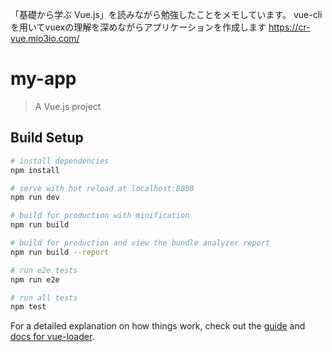 「基礎から学ぶ Vue.js」を読みながら勉強したことをメモしています。
vue-cliを用いてvuexの理解を深めながらアプリケーションを作成します
https://cr-vue.mio3io.com/



# my-app

> A Vue.js project

## Build Setup

``` bash
# install dependencies
npm install

# serve with hot reload at localhost:8080
npm run dev

# build for production with minification
npm run build

# build for production and view the bundle analyzer report
npm run build --report

# run e2e tests
npm run e2e

# run all tests
npm test
```

For a detailed explanation on how things work, check out the [guide](http://vuejs-templates.github.io/webpack/) and [docs for vue-loader](http://vuejs.github.io/vue-loader).
